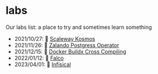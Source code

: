 # labs

Our labs list: a place to try and sometimes learn something

- 2021/10/27: 💫 [Scaleway Kosmos](https://github.com/webofmars/labs-kosmos/)
- 2021/11/26: 👞 [Zalando Postgress Operator](https://github.com/webofmars/labs-zalando-postgres-operator)
- 2021/12/15: 🎄 [Docker Buildx Cross Compiling](https://github.com/webofmars/labs-docker-buildx)
- 2022/01/12: 🦅 [Falco](https://github.com/webofmars/labs-falco)
- 2023/04/01: 🔐 [Infisical](https://github.com/webofmars/labs-infisical)
